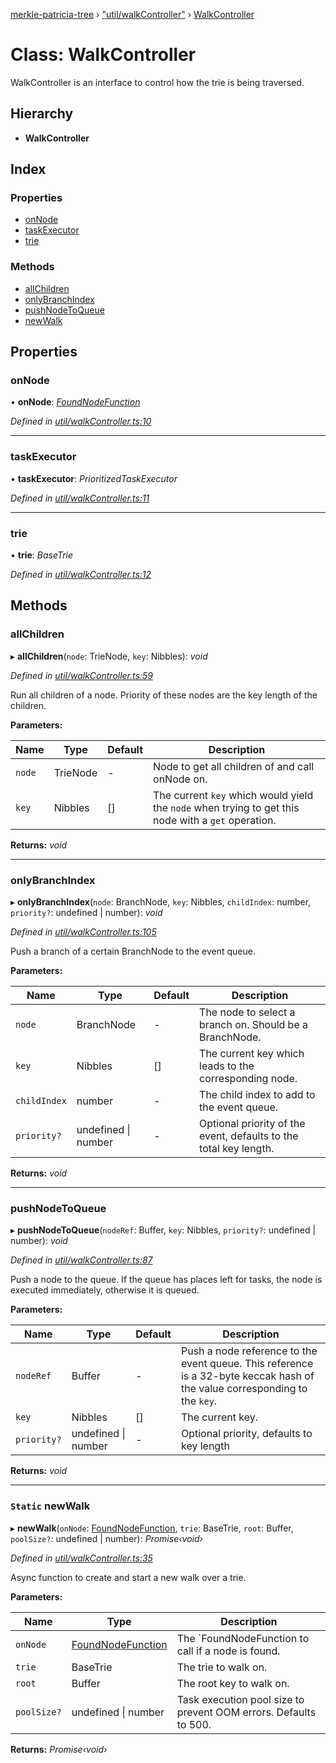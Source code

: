 [merkle-patricia-tree](../README.md) › ["util/walkController"](../modules/_util_walkcontroller_.md) › [WalkController](_util_walkcontroller_.walkcontroller.md)

# Class: WalkController

WalkController is an interface to control how the trie is being traversed.

## Hierarchy

* **WalkController**

## Index

### Properties

* [onNode](_util_walkcontroller_.walkcontroller.md#onnode)
* [taskExecutor](_util_walkcontroller_.walkcontroller.md#taskexecutor)
* [trie](_util_walkcontroller_.walkcontroller.md#trie)

### Methods

* [allChildren](_util_walkcontroller_.walkcontroller.md#allchildren)
* [onlyBranchIndex](_util_walkcontroller_.walkcontroller.md#onlybranchindex)
* [pushNodeToQueue](_util_walkcontroller_.walkcontroller.md#pushnodetoqueue)
* [newWalk](_util_walkcontroller_.walkcontroller.md#static-newwalk)

## Properties

###  onNode

• **onNode**: *[FoundNodeFunction](../modules/_basetrie_.md#foundnodefunction)*

*Defined in [util/walkController.ts:10](https://github.com/ethereumjs/merkle-patricia-tree/blob/master/src/util/walkController.ts#L10)*

___

###  taskExecutor

• **taskExecutor**: *PrioritizedTaskExecutor*

*Defined in [util/walkController.ts:11](https://github.com/ethereumjs/merkle-patricia-tree/blob/master/src/util/walkController.ts#L11)*

___

###  trie

• **trie**: *BaseTrie*

*Defined in [util/walkController.ts:12](https://github.com/ethereumjs/merkle-patricia-tree/blob/master/src/util/walkController.ts#L12)*

## Methods

###  allChildren

▸ **allChildren**(`node`: TrieNode, `key`: Nibbles): *void*

*Defined in [util/walkController.ts:59](https://github.com/ethereumjs/merkle-patricia-tree/blob/master/src/util/walkController.ts#L59)*

Run all children of a node. Priority of these nodes are the key length of the children.

**Parameters:**

Name | Type | Default | Description |
------ | ------ | ------ | ------ |
`node` | TrieNode | - | Node to get all children of and call onNode on. |
`key` | Nibbles | [] | The current `key` which would yield the `node` when trying to get this node with a `get` operation.  |

**Returns:** *void*

___

###  onlyBranchIndex

▸ **onlyBranchIndex**(`node`: BranchNode, `key`: Nibbles, `childIndex`: number, `priority?`: undefined | number): *void*

*Defined in [util/walkController.ts:105](https://github.com/ethereumjs/merkle-patricia-tree/blob/master/src/util/walkController.ts#L105)*

Push a branch of a certain BranchNode to the event queue.

**Parameters:**

Name | Type | Default | Description |
------ | ------ | ------ | ------ |
`node` | BranchNode | - | The node to select a branch on. Should be a BranchNode. |
`key` | Nibbles | [] | The current key which leads to the corresponding node. |
`childIndex` | number | - | The child index to add to the event queue. |
`priority?` | undefined &#124; number | - | Optional priority of the event, defaults to the total key length.  |

**Returns:** *void*

___

###  pushNodeToQueue

▸ **pushNodeToQueue**(`nodeRef`: Buffer, `key`: Nibbles, `priority?`: undefined | number): *void*

*Defined in [util/walkController.ts:87](https://github.com/ethereumjs/merkle-patricia-tree/blob/master/src/util/walkController.ts#L87)*

Push a node to the queue. If the queue has places left for tasks, the node is executed immediately, otherwise it is queued.

**Parameters:**

Name | Type | Default | Description |
------ | ------ | ------ | ------ |
`nodeRef` | Buffer | - | Push a node reference to the event queue. This reference is a 32-byte keccak hash of the value corresponding to the `key`. |
`key` | Nibbles | [] | The current key. |
`priority?` | undefined &#124; number | - | Optional priority, defaults to key length  |

**Returns:** *void*

___

### `Static` newWalk

▸ **newWalk**(`onNode`: [FoundNodeFunction](../modules/_basetrie_.md#foundnodefunction), `trie`: BaseTrie, `root`: Buffer, `poolSize?`: undefined | number): *Promise‹void›*

*Defined in [util/walkController.ts:35](https://github.com/ethereumjs/merkle-patricia-tree/blob/master/src/util/walkController.ts#L35)*

Async function to create and start a new walk over a trie.

**Parameters:**

Name | Type | Description |
------ | ------ | ------ |
`onNode` | [FoundNodeFunction](../modules/_basetrie_.md#foundnodefunction) | The `FoundNodeFunction to call if a node is found. |
`trie` | BaseTrie | The trie to walk on. |
`root` | Buffer | The root key to walk on. |
`poolSize?` | undefined &#124; number | Task execution pool size to prevent OOM errors. Defaults to 500.  |

**Returns:** *Promise‹void›*
